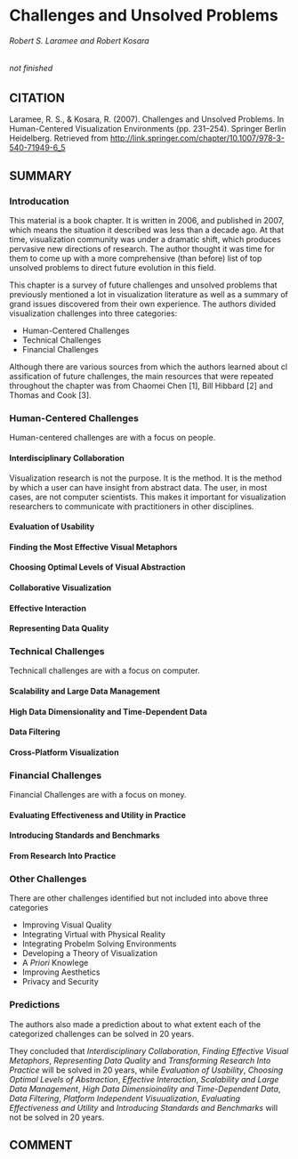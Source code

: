 # Challenges and Unsolved Problems
###### Robert S. Laramee and Robert Kosara
###### not finished

## CITATION
Laramee, R. S., & Kosara, R. (2007). Challenges and Unsolved Problems. In Human-Centered Visualization Environments (pp. 231–254). Springer Berlin Heidelberg. Retrieved from http://link.springer.com/chapter/10.1007/978-3-540-71949-6_5

## SUMMARY
### Introducation
This material is a book chapter. It is written in 2006, and published in 2007, which means the situation it described was less than a decade ago. At that time, visualization community was under a dramatic shift, which produces pervasive new directions of research. The author thought it was time for them to come up with a more comprehensive (than before) list of top unsolved problems to direct future evolution in this field.

This chapter is a survey of future challenges and unsolved problems that previously mentioned a lot in visualization literature as well as a summary of grand issues discovered from their own experience. The authors divided visualization challenges into three categories:

* Human-Centered Challenges
* Technical Challenges
* Financial Challenges

Although there are various sources from which the authors learned about cl assification of future challenges, the main resources that were repeated throughout the chapter was from Chaomei Chen [1], Bill Hibbard [2] and Thomas and Cook [3].

### Human-Centered Challenges

Human-centered challenges are with a focus on people.

#### Interdisciplinary Collaboration

Visualization research is not the purpose. It is the method. It is the method by which a user can have insight from abstract data. The user, in most cases, are not computer scientists. This makes it important for visualization researchers to communicate with practitioners in other disciplines.

#### Evaluation of Usability

#### Finding the Most Effective Visual Metaphors

#### Choosing Optimal Levels of Visual Abstraction

#### Collaborative Visualization

#### Effective Interaction

#### Representing Data Quality

### Technical Challenges

Technicall challenges are with a focus on computer.

#### Scalability and Large Data Management

#### High Data Dimensionality and Time-Dependent Data

#### Data Filtering

#### Cross-Platform Visualization

### Financial Challenges

Financial Challenges are with a focus on money.

#### Evaluating Effectiveness and Utility in Practice

#### Introducing Standards and Benchmarks

#### From Research Into Practice

### Other Challenges

There are other challenges identified but not included into above three categories

* Improving Visual Quality
* Integrating Virtual with Physical Reality
* Integrating Probelm Solving Environments
* Developing a Theory of Visualization
* A *Priori* Knowlege
* Improving Aesthetics
* Privacy and Security

### Predictions

The authors also made a prediction about to what extent each of the categorized challenges can be solved in 20 years.

They concluded that *Interdisciplinary Collaboration*, *Finding Effective Visual Metaphors*, *Representing Data Quality* and *Transforming Research Into Practice* will be solved in 20 years, while *Evaluation of Usability*, *Choosing Optimal Levels of Abstraction*, *Effective Interaction*, *Scalability and Large Data Management*, *High Data Dimensioinality and Time-Dependent Data*, *Data Filtering*, *Platform Independent Visuualization*, *Evaluating Effectiveness and Utility* and *Introducing Standards and Benchmarks* will not be solved in 20 years.

## COMMENT

